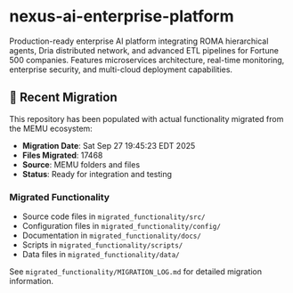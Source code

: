 # nexus-ai-enterprise-platform
Production-ready enterprise AI platform integrating ROMA hierarchical agents, Dria distributed network, and advanced ETL pipelines for Fortune 500 companies. Features microservices architecture, real-time monitoring, enterprise security, and multi-cloud deployment capabilities.

## 🔄 Recent Migration

This repository has been populated with actual functionality migrated from the MEMU ecosystem:

- **Migration Date**: Sat Sep 27 19:45:23 EDT 2025
- **Files Migrated**:    17468
- **Source**: MEMU folders and files
- **Status**: Ready for integration and testing

### Migrated Functionality
- Source code files in `migrated_functionality/src/`
- Configuration files in `migrated_functionality/config/`
- Documentation in `migrated_functionality/docs/`
- Scripts in `migrated_functionality/scripts/`
- Data files in `migrated_functionality/data/`

See `migrated_functionality/MIGRATION_LOG.md` for detailed migration information.

